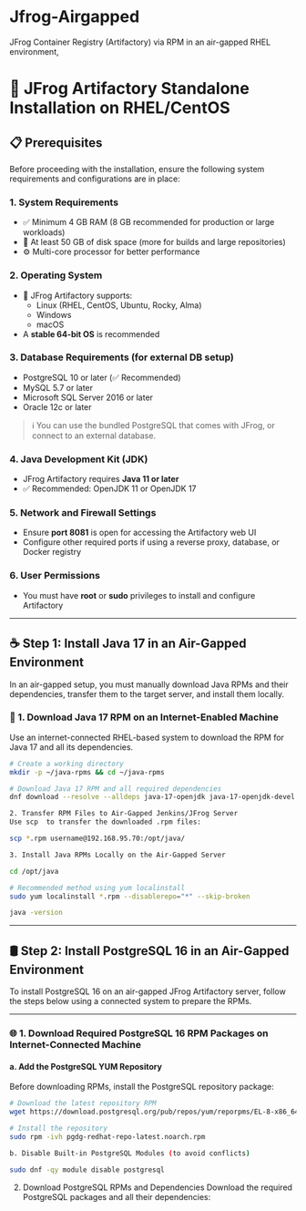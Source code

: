 # Jfrog-Airgapped
JFrog Container Registry (Artifactory) via RPM in an air-gapped RHEL environment,
# 🐸 JFrog Artifactory Standalone Installation on RHEL/CentOS

## 📋 Prerequisites

Before proceeding with the installation, ensure the following system requirements and configurations are in place:

### 1. System Requirements
- ✅ Minimum 4 GB RAM (8 GB recommended for production or large workloads)
- 💾 At least 50 GB of disk space (more for builds and large repositories)
- ⚙️ Multi-core processor for better performance

### 2. Operating System
- 🐧 JFrog Artifactory supports:
  - Linux (RHEL, CentOS, Ubuntu, Rocky, Alma)
  - Windows
  - macOS
- A **stable 64-bit OS** is recommended

### 3. Database Requirements (for external DB setup)
- PostgreSQL 10 or later (✅ Recommended)
- MySQL 5.7 or later
- Microsoft SQL Server 2016 or later
- Oracle 12c or later

> ℹ️ You can use the bundled PostgreSQL that comes with JFrog, or connect to an external database.

### 4. Java Development Kit (JDK)
- JFrog Artifactory requires **Java 11 or later**
- ✅ Recommended: OpenJDK 11 or OpenJDK 17

### 5. Network and Firewall Settings
- Ensure **port 8081** is open for accessing the Artifactory web UI
- Configure other required ports if using a reverse proxy, database, or Docker registry

### 6. User Permissions
- You must have **root** or **sudo** privileges to install and configure Artifactory

---

## ☕ Step 1: Install Java 17 in an Air-Gapped Environment

In an air-gapped setup, you must manually download Java RPMs and their dependencies, transfer them to the target server, and install them locally.

### 🔄 1. Download Java 17 RPM on an Internet-Enabled Machine

Use an internet-connected RHEL-based system to download the RPM for Java 17 and all its dependencies.

```bash
# Create a working directory
mkdir -p ~/java-rpms && cd ~/java-rpms

# Download Java 17 RPM and all required dependencies
dnf download --resolve --alldeps java-17-openjdk java-17-openjdk-devel

2. Transfer RPM Files to Air-Gapped Jenkins/JFrog Server
Use scp  to transfer the downloaded .rpm files:

scp *.rpm username@192.168.95.70:/opt/java/

3. Install Java RPMs Locally on the Air-Gapped Server

cd /opt/java

# Recommended method using yum localinstall
sudo yum localinstall *.rpm --disablerepo="*" --skip-broken

java -version

```

---

## 🛢️ Step 2: Install PostgreSQL 16 in an Air-Gapped Environment

To install PostgreSQL 16 on an air-gapped JFrog Artifactory server, follow the steps below using a connected system to prepare the RPMs.

---

### 🌐 1. Download Required PostgreSQL 16 RPM Packages on Internet-Connected Machine

#### a. Add the PostgreSQL YUM Repository

Before downloading RPMs, install the PostgreSQL repository package:

```bash
# Download the latest repository RPM
wget https://download.postgresql.org/pub/repos/yum/reporpms/EL-8-x86_64/pgdg-redhat-repo-latest.noarch.rpm

# Install the repository
sudo rpm -ivh pgdg-redhat-repo-latest.noarch.rpm

b. Disable Built-in PostgreSQL Modules (to avoid conflicts)

sudo dnf -qy module disable postgresql

```
 2. Download PostgreSQL RPMs and Dependencies
Download the required PostgreSQL packages and all their dependencies:




